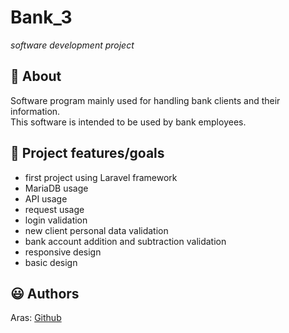 # Bank_3

_software development project_

<!-- <br> -->

## 🌟 About

Software program mainly used for handling bank clients and their information. <br>
This software is intended to be used by bank employees.

<!-- Site published at: [GitHub pages](https://front-end-by-rimantas.github.io/40-grupe-portfolio-personal/) -->

<!-- Design: [Personal Portfolio](https://preview.colorlib.com/theme/personal/) -->

## 🎯 Project features/goals

-   first project using Laravel framework
-   MariaDB usage
-   API usage
-   request usage
-   login validation
-   new client personal data validation
-   bank account addition and subtraction validation
-   responsive design
-   basic design

<!-- ## 🧰 Getting Started -->

## 😃 Authors

Aras: [Github](https://github.com/Dirigentas)
